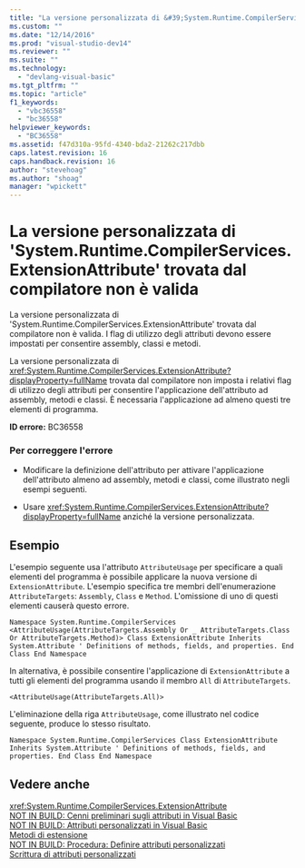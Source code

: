 ```yaml
---
title: "La versione personalizzata di &#39;System.Runtime.CompilerServices.ExtensionAttribute&#39; trovata dal compilatore non &#232; valida | Microsoft Docs"
ms.custom: ""
ms.date: "12/14/2016"
ms.prod: "visual-studio-dev14"
ms.reviewer: ""
ms.suite: ""
ms.technology: 
  - "devlang-visual-basic"
ms.tgt_pltfrm: ""
ms.topic: "article"
f1_keywords: 
  - "vbc36558"
  - "bc36558"
helpviewer_keywords: 
  - "BC36558"
ms.assetid: f47d310a-95fd-4340-bda2-21262c217dbb
caps.latest.revision: 16
caps.handback.revision: 16
author: "stevehoag"
ms.author: "shoag"
manager: "wpickett"
---
```

# La versione personalizzata di &#39;System.Runtime.CompilerServices.ExtensionAttribute&#39; trovata dal compilatore non &#232; valida
La versione personalizzata di 'System.Runtime.CompilerServices.ExtensionAttribute' trovata dal compilatore non è valida. I flag di utilizzo degli attributi devono essere impostati per consentire assembly, classi e metodi.  
  
 La versione personalizzata di <xref:System.Runtime.CompilerServices.ExtensionAttribute?displayProperty=fullName> trovata dal compilatore non imposta i relativi flag di utilizzo degli attributi per consentire l'applicazione dell'attributo ad assembly, metodi e classi. È necessaria l'applicazione ad almeno questi tre elementi di programma.  
  
 **ID errore:** BC36558  
  
### Per correggere l'errore  
  
-   Modificare la definizione dell'attributo per attivare l'applicazione dell'attributo almeno ad assembly, metodi e classi, come illustrato negli esempi seguenti.  
  
-   Usare <xref:System.Runtime.CompilerServices.ExtensionAttribute?displayProperty=fullName> anziché la versione personalizzata.  
  
## Esempio  
 L'esempio seguente usa l'attributo `AttributeUsage` per specificare a quali elementi del programma è possibile applicare la nuova versione di `ExtensionAttribute`. L'esempio specifica tre membri dell'enumerazione `AttributeTargets`: `Assembly`, `Class` e `Method`. L'omissione di uno di questi elementi causerà questo errore.  
  
```  
Namespace System.Runtime.CompilerServices <AttributeUsage(AttributeTargets.Assembly Or _ AttributeTargets.Class Or AttributeTargets.Method)> Class ExtensionAttribute Inherits System.Attribute ' Definitions of methods, fields, and properties. End Class End Namespace  
```  
  
 In alternativa, è possibile consentire l'applicazione di `ExtensionAttribute` a tutti gli elementi del programma usando il membro `All` di `AttributeTargets`.  
  
```  
<AttributeUsage(AttributeTargets.All)>  
```  
  
 L'eliminazione della riga `AttributeUsage`, come illustrato nel codice seguente, produce lo stesso risultato.  
  
```  
Namespace System.Runtime.CompilerServices Class ExtensionAttribute Inherits System.Attribute ' Definitions of methods, fields, and properties. End Class End Namespace  
```  
  
## Vedere anche  
 <xref:System.Runtime.CompilerServices.ExtensionAttribute>   
 [NOT IN BUILD: Cenni preliminari sugli attributi in Visual Basic](http://msdn.microsoft.com/it-it/0d0cff64-892d-4f57-83bd-bef388553d4f)   
 [NOT IN BUILD: Attributi personalizzati in Visual Basic](http://msdn.microsoft.com/it-it/d72d8a5c-8f64-4614-b15b-cad66845d047)   
 [Metodi di estensione](/dotnet/visual-basic/programming-guide/language-features/procedures/extension-methods)   
 [NOT IN BUILD: Procedura: Definire attributi personalizzati](http://msdn.microsoft.com/it-it/039609c4-ec43-4f44-945f-aa3b5b535c6a)   
 [Scrittura di attributi personalizzati](../Topic/Writing%20Custom%20Attributes.md)
